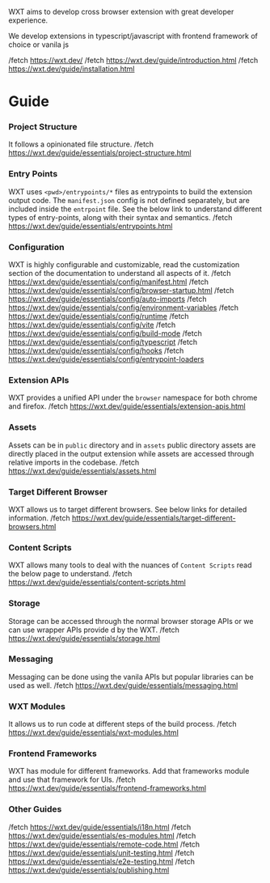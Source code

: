 
WXT aims to develop cross browser extension with great developer experience.

We develop extensions in typescript/javascript with frontend framework of choice or vanila js

/fetch https://wxt.dev/
/fetch https://wxt.dev/guide/introduction.html
/fetch https://wxt.dev/guide/installation.html

# Guide 

### Project Structure
It follows a opinionated file structure.
/fetch https://wxt.dev/guide/essentials/project-structure.html

### Entry Points 
WXT uses `<pwd>/entrypoints/*` files as entrypoints to build the extension output code.
The `manifest.json` config is not defined separately, but are included inside the `entrpoint` file. See the below link to understand different types of entry-points, along with their syntax and semantics. 
/fetch https://wxt.dev/guide/essentials/entrypoints.html

### Configuration
WXT is highly configurable and customizable, read the customization section of the documentation to understand all aspects of it.
/fetch https://wxt.dev/guide/essentials/config/manifest.html
/fetch https://wxt.dev/guide/essentials/config/browser-startup.html
/fetch https://wxt.dev/guide/essentials/config/auto-imports
/fetch https://wxt.dev/guide/essentials/config/environment-variables
/fetch https://wxt.dev/guide/essentials/config/runtime
/fetch https://wxt.dev/guide/essentials/config/vite
/fetch https://wxt.dev/guide/essentials/config/build-mode
/fetch https://wxt.dev/guide/essentials/config/typescript
/fetch https://wxt.dev/guide/essentials/config/hooks
/fetch https://wxt.dev/guide/essentials/config/entrypoint-loaders

### Extension APIs
WXT provides a unified API under the `browser` namespace for both chrome and firefox.
/fetch https://wxt.dev/guide/essentials/extension-apis.html

### Assets
Assets can be in `public` directory and in `assets` public directory assets are directly placed in the output extension while assets are accessed through relative imports in the codebase.
/fetch https://wxt.dev/guide/essentials/assets.html

### Target Different Browser
WXT allows us to target different browsers. See below links for detailed information.
/fetch https://wxt.dev/guide/essentials/target-different-browsers.html

### Content Scripts
WXT allows many tools to deal with the nuances of `Content Scripts` read the below page to understand.
/fetch https://wxt.dev/guide/essentials/content-scripts.html

### Storage
Storage can be accessed through the normal browser storage APIs or we can use wrapper APIs provide  d by the WXT.
/fetch https://wxt.dev/guide/essentials/storage.html

### Messaging 
Messaging can be done using the vanila APIs but popular libraries can be used as well.
/fetch https://wxt.dev/guide/essentials/messaging.html

### WXT Modules
It allows us to run code at different steps of the build process.
/fetch https://wxt.dev/guide/essentials/wxt-modules.html

### Frontend Frameworks
WXT has module for different frameworks. Add that frameworks module and use that framework for UIs.
/fetch https://wxt.dev/guide/essentials/frontend-frameworks.html

### Other Guides
/fetch https://wxt.dev/guide/essentials/i18n.html
/fetch https://wxt.dev/guide/essentials/es-modules.html
/fetch https://wxt.dev/guide/essentials/remote-code.html
/fetch https://wxt.dev/guide/essentials/unit-testing.html
/fetch https://wxt.dev/guide/essentials/e2e-testing.html
/fetch https://wxt.dev/guide/essentials/publishing.html

